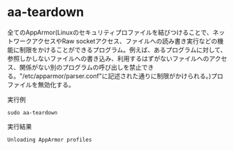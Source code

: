 [](ファイル名はコマンド名.md)
# aa-teardown
全てのAppArmor(Linuxのセキュリティプロファイルを結びつけることで、ネットワークアクセスやRaw socketアクセス、ファイルへの読み書き実行などの機能に制限をかけることができるプログラム。例えば、あるプログラムに対して、参照しかしないファイルへの書き込み、利用するはずがないファイルへのアクセス、関係がない別のプログラムの呼び出しを禁止できる。"/etc/apparmor/parser.conf"に記述された通りに制限がかけられる。)プロファイルを無効化する。

  実行例 [](変更しない)
  
  ```
  sudo aa-teardown
  ```


  実行結果　[](変更しない)


  ```
  Unloading AppArmor profiles
  ```
